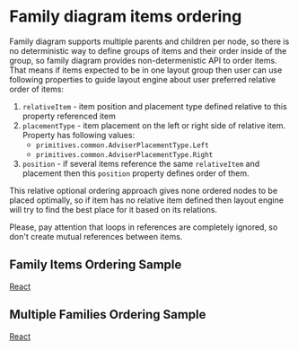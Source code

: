 # Family diagram items ordering
Family diagram supports multiple parents and children per node, so there is no deterministic way to define groups of items and their order inside of the group, so family diagram provides non-determenistic API to order items. That means if items expected to be in one layout group then user can use following properties to guide layout engine about user preferred relative order of items:

1. `relativeItem` - item position and placement type defined relative to this property referenced item
2. `placementType` - item placement on the left or right side of relative item. Property has following values:
    * `primitives.common.AdviserPlacementType.Left`
    * `primitives.common.AdviserPlacementType.Right`
3. `position` - if several items reference the same `relativeItem` and placement then this `position` property defines order of them.

This relative optional ordering approach gives none ordered nodes to be placed optimally, so if item has no relative item defined then layout engine will try to find the best place for it based on its relations.

Please, pay attention that loops in references are completely ignored, so don't create mutual references between items.

## Family Items Ordering Sample

[React](../src/Samples/FamilyChartItemsOrdering.js)

## Multiple Families Ordering Sample

[React](../src/Samples/MultipleFamiliesOrdering.js)